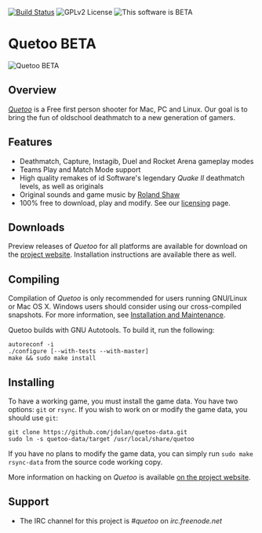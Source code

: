 [![Build Status](http://ci.quetoo.org/buildStatus/icon?job=Quetoo-Linux-x86_64)](http://ci.quetoo.org/job/Quetoo-Linux-x86_64/)
![GPLv2 License](https://img.shields.io/badge/license-GPL%20v2-brightgreen.svg)
![This software is BETA](https://img.shields.io/badge/development_stage-BETA-yellowgreen.svg)

# Quetoo BETA

![Quetoo BETA](http://farm8.staticflickr.com/7052/6840396962_e01802d3f9_c.jpg)

## Overview

[_Quetoo_](http://quetoo.org) is a Free first person shooter for Mac, PC and Linux. Our goal is to bring the fun of oldschool deathmatch to a new generation of gamers.

## Features

 * Deathmatch, Capture, Instagib, Duel and Rocket Arena gameplay modes
 * Teams Play and Match Mode support
 * High quality remakes of id Software's legendary _Quake II_ deathmatch levels, as well as originals
 * Original sounds and game music by <a href="http://rolandshaw.wordpress.com/">Roland Shaw</a>
 * 100% free to download, play and modify. See our <a href="http://quetoo.org/books/documentation/licensing">licensing</a> page.

## Downloads

Preview releases of _Quetoo_ for all platforms are available for download on the [project website](http://quetoo.org/pages/downloads). Installation instructions are available there as well.

## Compiling

Compilation of _Quetoo_ is only recommended for users running GNU/Linux or Mac OS X. Windows users should consider using our cross-compiled snapshots. For more information, see [Installation and Maintenance](http://quetoo.org/books/documentation/installation-and-maintenance).

Quetoo builds with GNU Autotools. To build it, run the following:

    autoreconf -i
    ./configure [--with-tests --with-master]
    make && sudo make install

## Installing

To have a working game, you must install the game data. You have two options: `git` or `rsync`. If you wish to work on or modify the game data, you should use `git`:

    git clone https://github.com/jdolan/quetoo-data.git
    sudo ln -s quetoo-data/target /usr/local/share/quetoo
    
If you have no plans to modify the game data, you can simply run `sudo make rsync-data` from the source code working copy.

More information on hacking on _Quetoo_ is available [on the project website](http://quetoo.org/books/documentation/developing-and-modding).

## Support
 * The IRC channel for this project is *#quetoo* on *irc.freenode.net*
